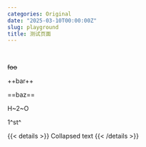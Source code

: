 ```yaml
---
categories: Original
date: "2025-03-10T00:00:00Z"
slug: playground
title: 测试页面
---
```


<span style="font-family: Twemoji;">📎📎📎📎📎</span>

~~foo~~

++bar++

==baz==

H~2~O

1^st^

{{< details >}}
Collapsed text
{{< /details >}}
